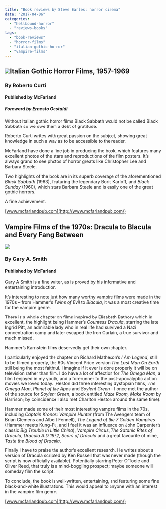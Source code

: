 ```yaml
---
title: "Book reviews by Steve Earles: horror cinema"
date: "2017-04-06"
categories: 
  - "hellbound-horror"
  - "reviews-books"
tags: 
  - "book-reviews"
  - "horror-films"
  - "italian-gothic-horror"
  - "vampire-films"
---
```


## ![](https://hellbound.ca/wp-content/uploads/2017/04/Italian-Gothic-Horror-Films.jpg)Italian Gothic Horror Films, 1957-1969

### By Roberto Curti

#### Published by McFarland

##### Foreword by Ernesto Gastaldi

Without Italian gothic horror films Black Sabbath would not be called Black Sabbath so we owe them a debt of gratitude.

Roberto Curti writes with great passion on the subject, showing great knowledge in such a way as to be accessible to the reader.

McFarland have done a fine job in producing the book, which features many excellent photos of the stars and reproductions of the film posters. It’s always grand to see photos of horror greats like Christopher Lee and Barbara Steele.

Two highlights of the book are in its superb coverage of the aforementioned _Black Sabbath_ (1963), featuring the legendary Boris Karloff, and _Black Sunday_ (1960), which stars Barbara Steele and is easily one of the great gothic horrors.

A fine achievement.

[www.mcfarlandpub.com](http://www.mcfarlandpub.com/)

## Vampire Films of the 1970s: Dracula to Blacula and Every Fang Between

![](https://hellbound.ca/wp-content/uploads/2017/04/Vampire-Films-of-the-1970s.jpg)

### By Gary A. Smith

#### Published by McFarland

Gary A Smith is a fine writer, as is proved by his informative and entertaining introduction.

It’s interesting to note just how many worthy vampire films were made in the 1970s – from Hammer’s _Twins of Evil_ to _Blacula_, it was a most creative time for the vampire genre.

There is a whole chapter on films inspired by Elisabeth Bathory which is excellent, the highlight being Hammer’s _Countess Dracula_, starring the late Ingrid Pitt, an admirable lady who in real life had survived a Nazi concentration camp and later escaped the Iron Curtain, a true survivor and much missed.

Hammer’s Karnstein films deservedly get their own chapter.

I particularly enjoyed the chapter on Richard Matheson’s _I Am Legend_, still to be filmed properly, the 60s Vincent Price version _The Last Man On Earth_ still being the most faithful. I imagine if it ever is done properly it will be on television rather than film. I do have a lot of affection for _The Omega Man_, a film I enjoyed in my youth, and a forerunner to the post-apocalyptic action movies we loved today. (Heston did three interesting dystopian films, _The Omega Man_, _Planet of the Apes_ and _Soylent Green_ – I once met the author of the source for _Soylent Green_, a book entitled _Make Room, Make Room_ by Harrison; by coincidence I also met Charlton Heston around the same time).

Hammer made some of their most interesting vampire films in the 70s, including _Captain Kronos: Vampire Hunter_ (from The Avengers team of Brian Clemens and Albert Fennell), _The Legend of the 7 Golden Vampires_ (Hammer meets Kung-Fu, and I feel it was an influence on John Carpenter’s classic _Big Trouble In Little China_), _Vampire Circus_, _The Satanic Rites of Dracula_, _Dracula A.D 1972_, _Scars of Dracula_ and a great favourite of mine, _Taste the Blood of Dracula_.

Finally I have to praise the author’s excellent research. He writes about a version of Dracula scripted by Ken Russell that was never made (though the script is now officially available). Potentially starring Peter O’Toole and Oliver Reed, that truly is a mind-boggling prospect; maybe someone will someday film the script.

To conclude, the book is well-written, entertaining, and featuring some fine black-and-white illustrations. This would appeal to anyone with an interest in the vampire film genre.

[www.mcfarlandpub.com](http://www.mcfarlandpub.com/)
